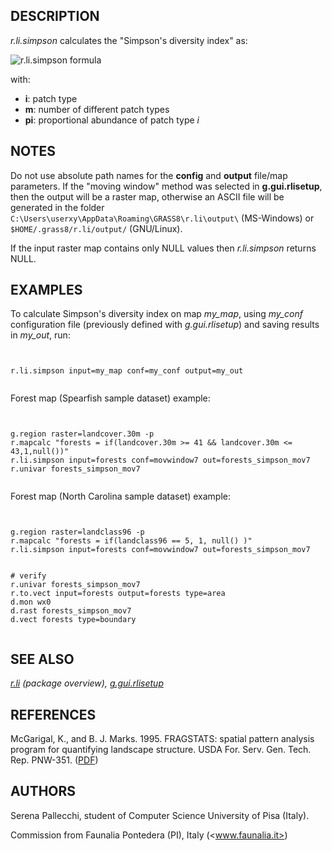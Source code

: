 

## DESCRIPTION

*r.li.simpson* calculates the "Simpson's diversity index" as:

![r.li.simpson formula](r_li_simpson_formula.png)

with:

* **i**: patch type
* **m**: number of different patch types
* **pi**: proportional abundance of
  patch type *i*


## NOTES

Do not use absolute path names for the **config** and **output**
file/map parameters.
If the "moving window" method was selected in **g.gui.rlisetup**, then the
output will be a raster map, otherwise an ASCII file will be generated in
the folder `C:\Users\userxy\AppData\Roaming\GRASS8\r.li\output\`
(MS-Windows) or `$HOME/.grass8/r.li/output/` (GNU/Linux).

If the input raster map contains only NULL values then *r.li.simpson*
returns NULL.

## EXAMPLES

To calculate Simpson's diversity index on map *my\_map*, using
*my\_conf* configuration file (previously defined with
*g.gui.rlisetup*) and saving results in *my\_out*, run:

```


r.li.simpson input=my_map conf=my_conf output=my_out


```


Forest map (Spearfish sample dataset) example:

```


g.region raster=landcover.30m -p
r.mapcalc "forests = if(landcover.30m >= 41 && landcover.30m <= 43,1,null())"
r.li.simpson input=forests conf=movwindow7 out=forests_simpson_mov7
r.univar forests_simpson_mov7


```


Forest map (North Carolina sample dataset) example:

```


g.region raster=landclass96 -p
r.mapcalc "forests = if(landclass96 == 5, 1, null() )"
r.li.simpson input=forests conf=movwindow7 out=forests_simpson_mov7


# verify
r.univar forests_simpson_mov7
r.to.vect input=forests output=forests type=area
d.mon wx0
d.rast forests_simpson_mov7
d.vect forests type=boundary


```


## SEE ALSO

*[r.li](r.li.html) (package overview),
[g.gui.rlisetup](g.gui.rlisetup.html)*

## REFERENCES

McGarigal, K., and B. J. Marks. 1995. FRAGSTATS: spatial pattern
analysis program for quantifying landscape structure. USDA For. Serv.
Gen. Tech. Rep. PNW-351. ([PDF](https://doi.org/10.2737/PNW-GTR-351))

## AUTHORS

Serena Pallecchi, student of Computer Science University of Pisa (Italy).

Commission from Faunalia Pontedera (PI), Italy (<www.faunalia.it>)
